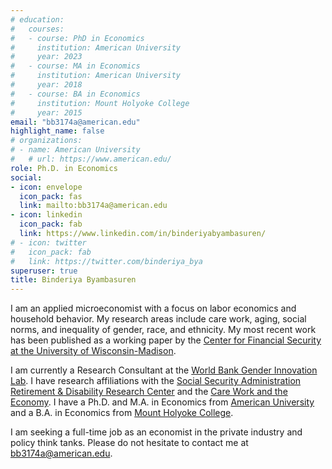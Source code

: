 ```yaml
---
# education:
#   courses:
#   - course: PhD in Economics
#     institution: American University
#     year: 2023
#   - course: MA in Economics
#     institution: American University
#     year: 2018
#   - course: BA in Economics
#     institution: Mount Holyoke College
#     year: 2015
email: "bb3174a@american.edu"
highlight_name: false
# organizations:
# - name: American University
#   # url: https://www.american.edu/
role: Ph.D. in Economics
social:
- icon: envelope
  icon_pack: fas
  link: mailto:bb3174a@american.edu
- icon: linkedin
  icon_pack: fab
  link: https://www.linkedin.com/in/binderiyabyambasuren/
# - icon: twitter
#   icon_pack: fab
#   link: https://twitter.com/binderiya_bya
superuser: true
title: Binderiya Byambasuren
---
```


I am an applied microeconomist with a focus on labor economics and household behavior. My research areas include care work, aging, social norms, and inequality of gender, race, and ethnicity. My most recent work has been published as a working paper by the [Center for Financial Security at the University of Wisconsin-Madison](https://cfsrdrc.wisc.edu/project/jsit22-05).

I am currently a Research Consultant at the [World Bank Gender Innovation Lab](https://www.worldbank.org/en/programs/east-asia-and-pacific-gender-innovation-lab). I have research affiliations with the [Social Security Administration Retirement & Disability Research Center](https://cfs.wisc.edu/) and the [Care Work and the Economy](https://research.american.edu/careworkeconomy/). I have a Ph.D. and M.A. in Economics from [American University](https://www.american.edu/) and a B.A. in Economics from [Mount Holyoke College](https://www.mtholyoke.edu/). 

I am seeking a full-time job as an economist in the private industry and policy think tanks. Please do not hesitate to contact me at bb3174a@american.edu.


